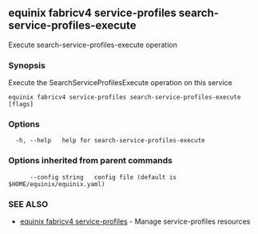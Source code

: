 ## equinix fabricv4 service-profiles search-service-profiles-execute

Execute search-service-profiles-execute operation

### Synopsis

Execute the SearchServiceProfilesExecute operation on this service

```
equinix fabricv4 service-profiles search-service-profiles-execute [flags]
```

### Options

```
  -h, --help   help for search-service-profiles-execute
```

### Options inherited from parent commands

```
      --config string   config file (default is $HOME/equinix/equinix.yaml)
```

### SEE ALSO

* [equinix fabricv4 service-profiles](equinix_fabricv4_service-profiles.md)	 - Manage service-profiles resources

